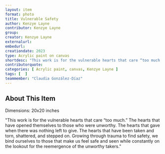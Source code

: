 ```yaml
---
layout: item
format: photo
title: Vulnerable Safety
author: Kenzye Layne
contributor: Kenzye Layne
group: 
creator: Kenzye Layne
externalurl: 
embedurl: 
creationdate: 2023
type: Acrylic paint on canvas
shortdesc: "This work is for the vulnerable hearts that care “too much.” The hearts that have opened themselves to those who were unworthy. The hearts that gave when there was nothing left to give. The hearts that have been taken and torn, shattered, and stepped on. Growing through trauma to find safety, we bind ourselves to those that make us feel safe and seen while constantly on the lookout for the reemergence of the unworthy takers."
contributorquote: 
categories: [ Acrylic paint, canvas, Kenzye Layne ]
tags: [  ]
teammember: "Claudia González-Díaz"
---
```


## About This Item

Dimensions: 20x20 inches

"This work is for the vulnerable hearts that care “too much.” The hearts that have opened themselves to those who were unworthy. The hearts that gave when there was nothing left to give. The hearts that have been taken and torn, shattered, and stepped on. Growing through trauma to find safety, we bind ourselves to those that make us feel safe and seen while constantly on the lookout for the reemergence of the unworthy takers."
